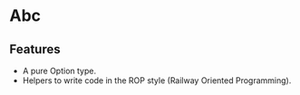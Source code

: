 # Abc

Features
--------

- A pure Option type.
- Helpers to write code in the ROP style (Railway Oriented Programming).
